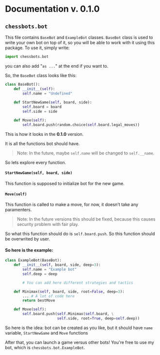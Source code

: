 # Documentation v. 0.1.0
## `chessbots.bot`
This file contains `BaseBot` and `ExampleBot` classes.
`BaseBot` class is used to write your own bot on top of it, so you will be able to work with it using this package. To use it, simply write:
```Python
import chessbots.bot
```
you can also add "`as ...`" at the end if you want to.

So, the `BaseBot` class looks like this:
```Python
class BaseBot():
	def __init__(self):
		self.name = "Undefined"
	
	def StartNewGame(self, board, side):
		self.board = board
		self.side = side

	def Move(self):
		self.board.push(random.choice(self.board.legal_moves))
```
This is how it looks in the __0.1.0__ version.

It is all the functions bot should have. 

> Note: In the future, maybe `self.name` will be changed to `self.__name`.

So lets explore every function.
#### `StartNewGame(self, board, side)`
This function is supposed to initialize bot for the new game.

#### `Move(self)`
This function is called to make a move, for now, it doesn't take any paramenters. 
> Note: In the future versions this should be fixed, because this causes security problem with fair play.

So what this function should do is `self.board.push`.
So this function should be overwrited by user.

#### So here is the example:
```Python
class ExampleBot(BaseBot):
	def __init__(self, board, side, deep=3):
		self.name = "Example bot"
		self.deep = deep

        # You can add here different strategies and tactics

	def Minimax(self, board, side, root=False, deep=3):
		... # A lot of code here
        return bestMove

	def Move(self):
		self.board.push(self.Minimax(self.board, \
                        self.side, root=True, deep=self.deep))
```
So here is the idea: bot can be created as you like, but it should have `name` variable, `StartNewGame` and `Move` functions

After that, you can launch a game versus other bots! You're free to use my bot, which is `chessbots.bot.ExampleBot`.